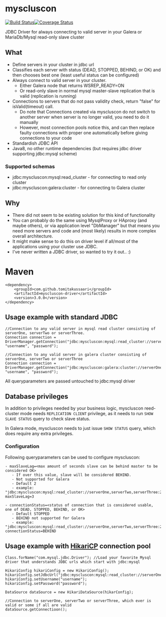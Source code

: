 myscluscon 
==========
[![Build Status](https://travis-ci.org/TomiTakussaari/myscluscon.svg)](https://travis-ci.org/TomiTakussaari/myscluscon)[![Coverage Status](https://coveralls.io/repos/github/TomiTakussaari/myscluscon/badge.svg?branch=master)](https://coveralls.io/github/TomiTakussaari/myscluscon?branch=master)

JDBC Driver for always connecting to valid server in your Galera or MariaDb/Mysql read-only slave cluster

##  What
- Define servers in your cluster in jdbc url
- Classifies each server with status (DEAD, STOPPED, BEHIND, or OK) and then chooses best one (least useful status can be configured)
- Always connect to valid server in your cluster.
    - Either Galera node that returns WSREP_READY=ON
    - Or read-only slave in normal mysql master-slave replication that is valid (replication is running)
- Connections to servers that do not pass validity check, return "false" for isValid(timeout) call.
    - Do note that Connections created via myscluscon do not switch to another server when server is no longer valid, you need to do it manually
    - However, most connection pools notice this, and can then replace faulty connections with proper one automatically before giving connections to your code
- Standardish JDBC API
- Java8, no other runtime dependencies (but requires jdbc driver supporting jdbc:mysql scheme)

### Supported schemas
- jdbc:myscluscon:mysql:read_cluster - for connecting to read only cluster
- jdbc:myscluscon:galera:cluster - for connecting to Galera cluster
      
## Why
- There did not seem to be existing solution for this kind of functionality
- You can probably do the same using MysqlProxy or HAproxy (and maybe others), or via application level "DbManager" but that means you need more servers and code and (most likely) results in more complex overall architecture.
- It might make sense to do this on driver level if all/most of the applications using your cluster use JDBC.
- I've never written a JDBC driver, so wanted to try it out.. :)      


# Maven 

    <dependency>
        <groupId>com.github.tomitakussaari</groupId>
        <artifactId>myscluscon-driver</artifactId>
        <version>3.0.0</version>
    </dependency>

## Usage example with standard JDBC

    
    //Connection to any valid server in mysql read cluster consisting of serverOne, serverTwo or serverThree.
    Connection connection = DriverManager.getConnection("jdbc:myscluscon:mysql:read_cluster://serverOne,serverTwo,serverThree:2134/database", "username", "password");

    //Connection to any valid server in galera cluster consisting of serverOne, serverTwo or serverThree
    Connection connection = DriverManager.getConnection("jdbc:myscluscon:galera:cluster://serverOne,serverTwo,serverThree", "username", "password");

All queryparameters are passed untouched to jdbc:mysql driver

## Database privileges

In addition to privileges needed by your business logic, myscluscon reed-cluster mode needs ```REPLICATION CLIENT``` privilege, as it needs to run ```SHOW SLAVE STATUS``` query to check slave status.

In Galera mode, myscluscon needs to just issue ```SHOW STATUS``` query, which does require any extra privileges.

### Configuration

Following queryparameters can be used to configure myscluscon:

    - maxSlaveLag=<max amount of seconds slave can be behind master to be considered OK>
       - If over this value, slave will be considered BEHIND. 
       - Not supported for Galera
       - Default 2
       - example: "jdbc:myscluscon:mysql:read_cluster://serverOne,serverTwo,serverThree:2134/database?maxSlaveLag=3
    
    - connectionStatus=<status of connection that is considered usable, one of DEAD, STOPPED, BEHIND, or OK>
       - Default STOPPED
       - BEHIND not supported for Galera
       - example: "jdbc:myscluscon:mysql:read_cluster://serverOne,serverTwo,serverThree:2134/database?connectionStatus=BEHIND


## Usage example with [HikariCP](https://github.com/brettwooldridge/HikariCP) connection pool 
            
    Class.forName("com.mysql.jdbc.Driver"); //Load your favorite Mysql driver that understands JDBC urls which start with jdbc:mysql
             
    HikariConfig hikariConfig = new HikariConfig();
    hikariConfig.setJdbcUrl("jdbc:myscluscon:mysql:read_cluster://serverOne,serverTwo,ServerThree:2134/database");
    hikariConfig.setUsername("username");
    hikariConfig.setPassword("password");
    
    DataSource dataSource = new HikariDataSource(hikarConfig);
    
    //Connection to serverOne, serverTwo or serverThree, which ever is valid or some if all are valid 
    dataSource.getConnectioon(); 
            
